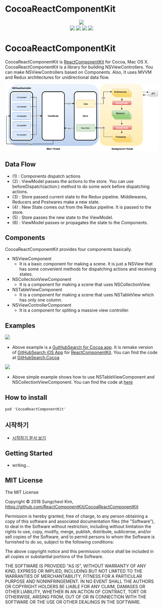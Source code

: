 # CocoaReactComponentKit

<div align="center">
	<img src="https://raw.githubusercontent.com/ReactComponentKit/ReactComponentKit/master/art/logo.png">
</div>

<div align="center">
	<img src="https://img.shields.io/badge/OSX-%3E%3D%2010.11-green.svg" />
	<img src="https://img.shields.io/badge/Swift-%3E%3D%204.2-orange.svg" />
	<img src="https://img.shields.io/cocoapods/v/CocoaReactComponentKit.svg" />
	<img src="https://img.shields.io/github/license/ReactComponentKit/CocoaReactComponentKit.svg" />
</div>


# CocoaReactComponentKit

CocoaReactComponentKit is [ReactComponentKit](https://github.com/ReactComponentKit/ReactComponentKit) for Cocoa, Mac OS X. CocoaReactComponentKit is a library for building NSViewControllers. You can make NSViewControllers based on Components. Also, It uses MVVM and Redux architectures for unidirectional data flow.

<div align="center"><img src="https://raw.githubusercontent.com/ReactComponentKit/CocoaReactComponentKit/master/art/CocoaReactComponentKit.png"></div>

## Data Flow

 * (1) : Components dispatch actions
 * (2) : ViewModel passes the actions to the store. You can use beforeDispatch(action:) method to do some work before dispatching actions.
 * (3) : Store passed current state to the Redux pipeline. Middlewares, Reducers and Postwares make a new state.
 * (4) : New State comes out from the Redux pipeline. It is passed to the store.
 * (5) : Store passes the new state to the ViewModel.
 * (6) : ViewModel passes or propagates the state to the Components.

## Components

CocoaReactComponentKit provides four components basically. 

 * NSViewComponent
 	* It is a basic component for making a scene. It is just a NSView that has some convenient methods for dispatching actions and receiving states.
 * NSCollectionViewComponent
 	* It is a component for making a scene that uses NSCollectionView.
 * NSTableViewComponent
 	* It is a component for making a scene that uses NSTableView which has only one column.
 * NSViewControllerComponent
 	* It is a component for spliting a massive view controller. 

## Examples

 ![](https://raw.githubusercontent.com/ReactComponentKit/GitHubSearch.Cocoa/master/art/app.gif)
 
 * Above example is a [GutHubSearch for Cocoa app](https://github.com/ReactComponentKit/GitHubSearch.Cocoa). It is remake version of [GitHubSearch iOS App](https://github.com/ReactComponentKit/GitHubSearch) for [ReactComponentKit](https://github.com/ReactComponentKit/ReactComponentKit). You can find the code at [GitHubSearch.Cocoa](https://github.com/ReactComponentKit/GitHubSearch.Cocoa)

 ![](./art/simple_example.png)
 
 * Above simple example shows how to use NSTableViewComponent and NSCollectionViewComponent. You can find the code at [here](https://github.com/ReactComponentKit/CocoaReactComponentKit/tree/master/CocoaReactComponentKitApp/CocoaReactComponentKitApp)

## How to install

```
pod 'CocoaReactComponentKit'
```

## 시작하기

 * [시작하기 문서 보기](https://github.com/ReactComponentKit/ReactComponentKit/wiki/%EC%8B%9C%EC%9E%91%ED%95%98%EA%B8%B0)

## Getting Started

 * writing...


## MIT License

The MIT License

Copyright © 2018 Sungcheol Kim, https://github.com/ReactComponentKit/CocoaReactComponentKit

Permission is hereby granted, free of charge, to any person obtaining a copy
of this software and associated documentation files (the "Software"), to deal
in the Software without restriction, including without limitation the rights
to use, copy, modify, merge, publish, distribute, sublicense, and/or sell
copies of the Software, and to permit persons to whom the Software is
furnished to do so, subject to the following conditions:

The above copyright notice and this permission notice shall be included in
all copies or substantial portions of the Software.

THE SOFTWARE IS PROVIDED "AS IS", WITHOUT WARRANTY OF ANY KIND, EXPRESS OR
IMPLIED, INCLUDING BUT NOT LIMITED TO THE WARRANTIES OF MERCHANTABILITY,
FITNESS FOR A PARTICULAR PURPOSE AND NONINFRINGEMENT. IN NO EVENT SHALL THE
AUTHORS OR COPYRIGHT HOLDERS BE LIABLE FOR ANY CLAIM, DAMAGES OR OTHER
LIABILITY, WHETHER IN AN ACTION OF CONTRACT, TORT OR OTHERWISE, ARISING FROM,
OUT OF OR IN CONNECTION WITH THE SOFTWARE OR THE USE OR OTHER DEALINGS IN
THE SOFTWARE.

